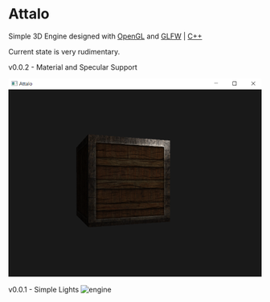 # Attalo

Simple 3D Engine designed with [OpenGL](https://www.opengl.org/) and [GLFW](https://www.glfw.org/) | [C++](https://www.cplusplus.com/)

Current state is very rudimentary.

v0.0.2 - Material and Specular Support

![engine_v2](images/Attalov0.0.2_spec_mat.png)

v0.0.1 - Simple Lights
![engine](images/Attalo.PNG)
